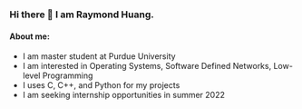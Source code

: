 <h3>Hi there 👋 I am Raymond Huang.</h3>
<h4>About me:</h4>
<ul>
	<li>I am master student at Purdue University</li>
	<li>I am interested in Operating Systems, Software Defined Networks, Low-level Programming</li>
	<li>I uses C, C++, and Python for my projects</li>
	<li>I am seeking internship opportunities in summer 2022</li>
</ul>

<!--
**RaymondHuang210129/RaymondHuang210129** is a ✨ _special_ ✨ repository because its `README.md` (this file) appears on your GitHub profile.

Here are some ideas to get you started:

- 🔭 I’m currently working on ...
- 🌱 I’m currently learning ...
- 👯 I’m looking to collaborate on ...
- 🤔 I’m looking for help with ...
- 💬 Ask me about ...
- 📫 How to reach me: ...
- 😄 Pronouns: ...
- ⚡ Fun fact: ...
-->
